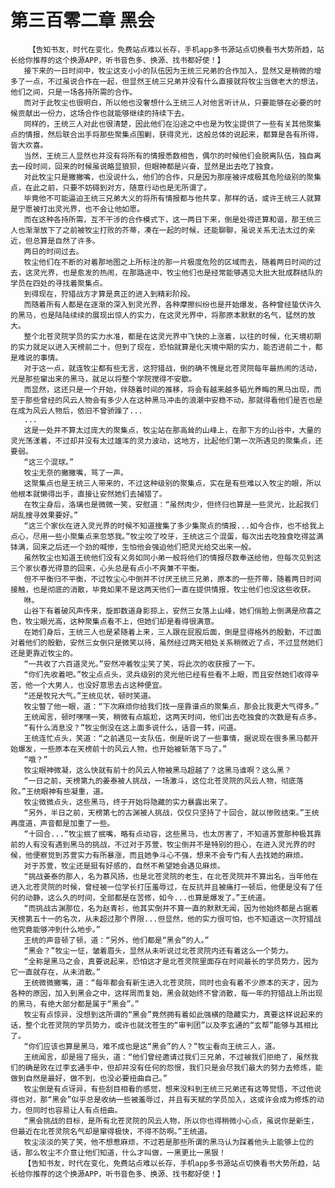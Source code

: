 # 第三百零二章 黑会
        【告知书友，时代在变化，免费站点难以长存，手机app多书源站点切换看书大势所趋，站长给你推荐的这个换源APP，听书音色多、换源、找书都好使！】
       接下来的一日时间中，牧尘这支小小的队伍因为王统三兄弟的合作加入，显然又是稍微的增多了一点，不过虽说合作在一起，但显然王统三兄弟并没有什么直接就将牧尘当做老大的想法，他们之间，只是一场各持所需的合作。
       而对于此牧尘也很明白，所以他也没奢想什么王统三人对他言听计从，只要能够在必要的时候贡献出一份力，这场合作也就能够继续的持续下去。
       同样的，王统三人对此也很清楚，因此他们在沿途之中也是为牧尘提供了一些有关其他聚集点的情报，然后联合出手将那些聚集点围剿，获得灵光，这般总体的说起来，都算是各有所得，皆大欢喜。
       当然，王统三人显然也并没有将所有的情报悉数相告，偶尔的时候他们会脱离队伍，独自离去一段时间，回来的时候虽说略显狼狈，但眼神都是兴奋，显然是出去吃了独食。
       对此牧尘只是撇撇嘴，也没说什么，他们的合作，只是因为那座被评成极其危险级别的聚集点，在此之前，只要不妨碍到对方，随意行动也是无所谓了。
       毕竟他不可能逼迫王统三兄弟大义的将所有情报都与他共享，那样的话，或许王统三人就算是宁愿被打出灵光界，也不会让他如愿。
       而在这种各持所需，互不干涉的合作模式下，这一两日下来，倒是处得还算和谐，那王统三人也渐渐放下了之前被牧尘打败的芥蒂，凑在一起的时候，还能聊聊，虽说关系无法太过的亲近，但总算是自然了许多。
       两日的时间过去。
       牧尘他们在不断的对着那地图之上所标注的那一片极度危险的区域而去，随着两日时间的过去，这灵光界，也是愈发的热闹，在那路途中，牧尘他们也是经常能够遇见大批大批成群结队的学员在四处的寻找着聚集点。
       到得现在，狩猎战方才算是真正的进入到精彩阶段。
       而随着所有人都是在逐渐的深入到灵光界，各种摩擦纠纷也是开始爆发，各种曾经蛰伏许久的黑马，也是陆陆续续的展现出惊人的实力，在这灵光界中，将那原本默默的名气，猛然的放大。
       整个北苍灵院学员的实力水准，都是在这灵光界中飞快的上涨着，以往的时候，化天境初期的实力就足以进入天榜前二十，但到了现在，恐怕就算是化天境中期的实力，能否进前二十，都是难说的事情。
       对于这一点，就连牧尘都有些无言，这狩猎战，倒的确不愧是北苍灵院每年最热闹的活动，光是那些窜出来的黑马，就足以将整个学院搅得不安歇。
       而显然，这还只是一个开始，伴随着时间的推移，将会有越来越多韬光养晦的黑马出现，而至于那些曾经的风云人物会有多少人在这种黑马冲击的浪潮中安稳不动，那就得看他们是否也是在成为风云人物后，依旧不曾骄躁了...
       ...
       这是一处并不算太过庞大的聚集点，牧尘站在那高耸的山峰上，在那下方的山谷中，大量的灵光荡漾着，不过却并没有太过雄浑的灵力波动，这地方，比起他们第一次所遇见的聚集点，还要弱。
       “这三个混球。”
       牧尘无奈的撇撇嘴，骂了一声。
       这聚集点也是王统三人带来的，不过这种级别的聚集点，实在是有些难以入牧尘的眼，所以他根本就懒得出手，直接让安然她们去捕猎了。
       在牧尘身后，洛璃也是微微一笑，安慰道：“虽然肉少，但终归也算是一些灵光，比起我们胡乱搜寻效果要好。”
       “这三个家伙在进入灵光界的时候不知道搜集了多少集聚点的情报...如今合作，也不给我上点心，尽用一些小聚集点来忽悠我。”牧尘咬了咬牙，王统这三个混蛋，每次出去吃独食吃得盆满钵满，回来之后还一个劲的喊惨，生怕他会强迫他们把灵光给交出来一般。
       虽然牧尘也知道王统他们没有义务如同小弟一般将他们的情报尽数奉送给他，但每次见到这三个家伙春光得意的回来，心头总是有点小不爽兼不平衡。
       但不平衡归不平衡，不过牧尘心中倒并不讨厌王统三兄弟，原本的一些芥蒂，随着两日时间接触，也是彻底的消散，毕竟如果不是这两天他们一直在提供情报，牧尘他们也没这些收获。
       咻。
       山谷下有着破风声传来，旋即数道身影掠上，安然三女落上山峰，她们俏脸上倒满是欣喜之色，牧尘眼光高，这种聚集点看不上，但她们却是看得很满意。
       在她们身后，王统三人也是紧随着上来，三人跟在屁股后面，倒是显得格外的殷勤，不过面对着他们的殷勤，安然三女倒只是微笑以待，虽然经过两天相处关系稍微近了点，不过显然她们还是更靠近牧尘的。
       “一共收了六百道灵光。”安然冲着牧尘笑了笑，将此次的收获报了一下。
       “你们先收着吧。”牧尘点点头，灵兵级别的灵光他已经有些看不上眼，而且安然她们收得辛苦，他一个大男人，也没好意思去占这种便宜。
       “还是牧兄大气。”王统见状，顿时笑道。
       牧尘瞥了他一眼，道：“下次麻烦你给我们找一座靠谱点的聚集点，那会比我更大气得多。”
       王统闻言，顿时嘿嘿一笑，稍微有点尴尬，这两天时间，他们出去吃独食的次数是有点多。
       “有什么消息没？”牧尘倒没在这上面多说什么，话音一转，问道。
       王统连忙点头，笑道：“之前遇见一支队伍，倒是听说了一些事情，据说现在很多黑马都开始爆发，一些原本在天榜前十的风云人物，也开始被斩落下马了。”
       “哦？”
       牧尘眼神微凝，这么快就有前十的风云人物被黑马超越了？这黑马谁啊？这么黑？
       “一日之前，天榜第九的姜泰被人挑战，一场激斗，这位北苍灵院的风云人物，彻底落败。”王统眼神有些凝重，道。
       牧尘微微点头，这些黑马，终于开始将隐藏的实力暴露出来了。
       “另外，半日之前，天榜第七的古渊被人挑战，仅仅只坚持了十回合，就以惨败结束。”王统再度道，声音都是加重了一些。
       “十回合...”牧尘抿了抿嘴，略有点动容，这些黑马，也太厉害了，不知道苏萱那种极其靠前的人有没有遇到黑马的挑战，不过对于苏萱，牧尘倒并不是特别的担心，在进入灵光界的时候，他便察觉到苏萱实力有所暴涨，而且她争斗心不强，想来不会专门有人去找她的麻烦。
       对于苏萱，牧尘还是挺有好感的，自然不希望她会遇见麻烦。
       “挑战姜泰的那人，名为慕风扬，也是北苍灵院的老生，在北苍灵院并不算出名，当年他在进入北苍灵院的时候，曾经被一位学长打压羞辱过，在反抗并且被痛打一顿后，他便是没有了任何的动静，这么久的时间，全部都是在苦修，如今...也算是爆发了。”王统道。
       “而挑战古渊那位，名为赵青衫，他其实倒并不算一直的默默无闻，因为他始终都是占据着天榜第五十一的名次，从未超过那个界限...但显然，他的实力很可怕，也不知道这一次狩猎战他究竟能够冲到什么地步。”
       王统的声音顿了顿，道：“另外，他们都是“黑会”的人。”
       “黑会？”牧尘一怔，皱着眉头，显然从未听说过北苍灵院内还有着这么一个势力。
       “全称是黑马之会，真要说起来，恐怕这才是北苍灵院里面存在时间最长的学员势力，因为它一直就存在，从未消散。”
       王统微微撇嘴，道：“每年都会有新生进入北苍灵院，同时也会有着不少原本的天才，因为各种的原因，加入到黑会之中，这样周而复始，黑会就始终不曾消散，每一年的狩猎战上所出现的黑马，有绝大部分都是属于“黑会”。”
       牧尘有点惊异，没想到这所谓的“黑会”竟然拥有着如此强横的隐藏实力，真要这样说起来的话，整个北苍灵院的学员势力，或许也就沈苍生的“审判团”以及李玄通的“玄帮”能够与其相比了。
       “你们应该也算是黑马，难不成也是这“黑会”的人？”牧尘看向王统三人，道。
       王统闻言，却是摇了摇头，道：“他们曾经邀请过我们三兄弟，不过被我们拒绝了，虽然我们的确是败在过李玄通手中，但却并没有任何的怨恨，我们只是会尽我们最大的努力去修炼，能做到自然是最好，做不到，也没必要扭曲自己。”
       牧尘倒是有点讶异，有些刮目相看的感觉，想来没料到王统三兄弟还有这等觉悟，不过他说得也对，那“黑会”似乎总是收纳一些被羞辱过，并且有天赋的学员加入，这或许会成为修炼的动力，但同时也容易让人有点扭曲。
       “黑会挑战的目标，是所有北苍灵院的风云人物，所以你也得稍微小心点，虽说你是新生，但最近在北苍灵院名气却是窜得极快，不得不防啊。”王统道。
       牧尘淡淡的笑了笑，他不想惹麻烦，不过若是那些所谓的黑马认为踩着他头上能够上位的话，那么牧尘不介意让他们知道，什么才叫做，一黑更比一黑狠！
       【告知书友，时代在变化，免费站点难以长存，手机app多书源站点切换看书大势所趋，站长给你推荐的这个换源APP，听书音色多、换源、找书都好使！】